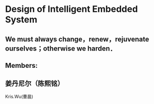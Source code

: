 #  Design of Intelligent Embedded System
## We must always change，renew，rejuvenate ourselves；otherwise we harden．  
## Members:  
## 姜丹尼尔（陈熙铭）
Kris.Wu(曹晨)

   
   
